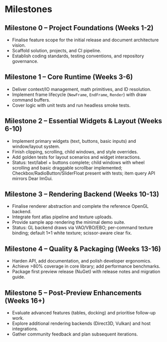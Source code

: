# Milestones

## Milestone 0 – Project Foundations (Weeks 1-2)
- Finalise feature scope for the initial release and document architecture vision.
- Scaffold solution, projects, and CI pipeline.
- Establish coding standards, testing conventions, and repository governance.

## Milestone 1 – Core Runtime (Weeks 3-6)
- Deliver context/IO management, math primitives, and ID resolution.
- Implement frame lifecycle (`NewFrame`, `EndFrame`, `Render`) with draw command buffers.
- Cover logic with unit tests and run headless smoke tests.

## Milestone 2 – Essential Widgets & Layout (Weeks 6-10)
- Implement primary widgets (text, buttons, basic inputs) and window/layout system.
- Finish clipping, scrolling, child windows, and style overrides.
- Add golden tests for layout scenarios and widget interactions.
- Status: text/label + buttons complete; child windows with wheel scrolling and basic draggable scrollbar implemented; Checkbox/RadioButton/SliderFloat present with tests; item query API mirrors Dear ImGui.

## Milestone 3 – Rendering Backend (Weeks 10-13)
- Finalise renderer abstraction and complete the reference OpenGL backend.
- Integrate font atlas pipeline and texture uploads.
- Provide sample app rendering the minimal demo suite.
- Status: GL backend draws via VAO/VBO/EBO; per-command texture binding; default 1×1 white texture; scissor-aware clear fix.

## Milestone 4 – Quality & Packaging (Weeks 13-16)
- Harden API, add documentation, and polish developer ergonomics.
- Achieve >80% coverage in core library; add performance benchmarks.
- Package first preview release (NuGet) with release notes and migration guide.

## Milestone 5 – Post-Preview Enhancements (Weeks 16+)
- Evaluate advanced features (tables, docking) and prioritise follow-up work.
- Explore additional rendering backends (Direct3D, Vulkan) and host integrations.
- Gather community feedback and plan subsequent iterations.
